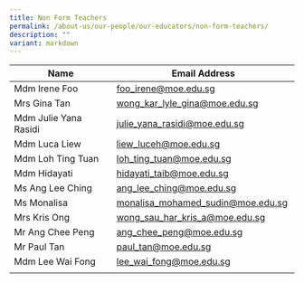 ```yaml
---
title: Non Form Teachers
permalink: /about-us/our-people/our-educators/non-form-teachers/
description: ""
variant: markdown
---
```

| Name |  Email Address |
|---|---|
| Mdm Irene Foo | foo_irene@moe.edu.sg  |  
| Mrs Gina Tan | wong_kar_lyle_gina@moe.edu.sg  |  
| Mdm Julie Yana Rasidi | julie_yana_rasidi@moe.edu.sg |    
| Mdm Luca Liew  | liew_luceh@moe.edu.sg  |  
| Mdm Loh Ting Tuan | loh_ting_tuan@moe.edu.sg |  
| Mdm Hidayati  | hidayati_taib@moe.edu.sg  |  
| Ms Ang Lee Ching | ang_lee_ching@moe.edu.sg  |   
| Ms Monalisa | monalisa_mohamed_sudin@moe.edu.sg  |
| Mrs Kris Ong | wong_sau_har_kris_a@moe.edu.sg |
| Mr Ang Chee Peng | ang_chee_peng@moe.edu.sg |
| Mr Paul Tan | paul_tan@moe.edu.sg |
| Mdm Lee Wai Fong | lee_wai_fong@moe.edu.sg |
| | |
